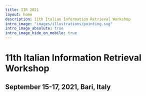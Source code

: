 ```yaml
---
title: IIR 2021
layout: home
description: 11th Italian Information Retrieval Workshop
intro_image: "images/illustrations/pointing.svg"
intro_image_absolute: true
intro_image_hide_on_mobile: true
---
```


# 11th Italian Information Retrieval Workshop

## September 15-17, 2021, Bari, Italy

